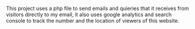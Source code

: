 This project uses a php file to send emails and quieries that it receives from visitors directly to my email, it also uses google analytics and search console to track the number and the location of viewers of this website.
